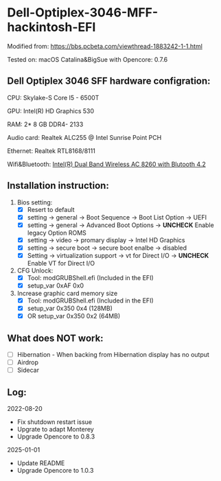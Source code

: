 # Dell-Optiplex-3046-MFF-hackintosh-EFI

Modified from: https://bbs.pcbeta.com/viewthread-1883242-1-1.html

Tested on: macOS Catalina&BigSue with Opencore: 0.7.6

## Dell Optiplex 3046 SFF hardware configration:

CPU: Skylake-S Core I5 - 6500T

GPU: Intel(R) HD Graphics 530

RAM: 2* 8 GB DDR4- 2133

Audio card: Realtek ALC255 @ Intel Sunrise Point PCH

Ethernet: Realtek RTL8168/8111

Wifi&Bluetooth: [Intel(R) Dual Band Wireless AC 8260 with Blutooth 4.2](https://ark.intel.com/content/www/us/en/ark/products/86068/intel-dual-band-wirelessac-8260.html)



## Installation instruction:

1. Bios setting:
   - [x] Resert to default
   - [x] setting -> general -> Boot Sequence -> Boot List Option -> UEFI
   - [x] setting -> general -> Advanced Boot Options -> **UNCHECK** Enable legacy Option ROMS
   - [x] setting -> video -> promary display -> Intel HD Graphics
   - [x] setting -> secure boot -> secure boot enalbe -> disabled
   - [x] Setting -> virtualization support -> vt for Direct I/O -> **UNCHECK** Enable VT for Direct I/O
2. CFG  Unlock:
   - [x] Tool: modGRUBShell.efi (Included in the EFI)
   - [x] setup_var 0xAF 0x0
3. Increase graphic card memory size
   - [x] Tool: modGRUBShell.efi (Included in the EFI)
   - [x] setup_var 0x350 0x4  (128MB)
   - [x] OR setup_var 0x350 0x2  (64MB)

## What does NOT work:

- [ ] Hibernation - When backing from Hibernation display has no output
- [ ] Airdrop
- [ ] Sidecar

## Log:

2022-08-20
- Fix shutdown restart issue
- Upgrate to adapt Monterey
- Upgrade Opencore to 0.8.3
  
2025-01-01
- Update README
- Upgrade Opencore to 1.0.3
